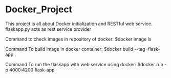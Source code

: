 # Docker_Project

This project is all about Docker initialization and RESTful web service.
flaskapp.py acts as rest service provider

Command to check images in repository of docker:
$docker image ls

Command To build image in docker container:
$docker build --tag=flask-app .

Command To run the flaskapp with web service using docker:
$docker run -p 4000:4200 flask-app

